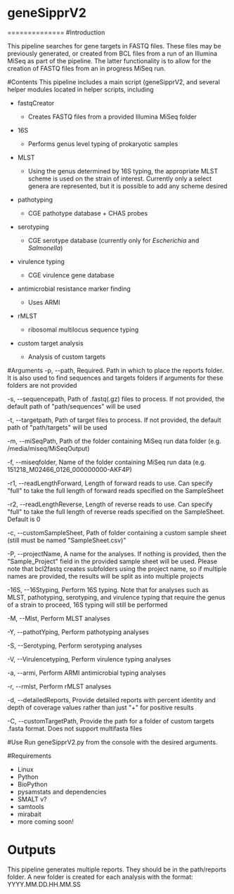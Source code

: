 # geneSipprV2
==============
#Introduction

This pipeline searches for gene targets in FASTQ files. These files may be previously generated, or created from BCL 
files from a run of an Illumina MiSeq as part of the pipeline. The latter functionality is to allow for the creation
of FASTQ files from an in progress MiSeq run.


#Contents
This pipeline includes a main script (geneSipprV2, and several helper modules located in helper scripts, including

* fastqCreator
    * Creates FASTQ files from a provided Illumina MiSeq folder

* 16S
    * Performs genus level typing of prokaryotic samples

* MLST
    * Using the genus determined by 16S typing, the appropriate MLST scheme is used on the strain of interest. Currently
    only a select genera are represented, but it is possible to add any scheme desired

* pathotyping
    * CGE pathotype database + CHAS probes

* serotyping
    * CGE serotype database (currently only for *Escherichia* and *Salmonella*)

* virulence typing
    * CGE virulence gene database

* antimicrobial resistance marker finding
    * Uses ARMI

* rMLST
    * ribosomal multilocus sequence typing

* custom target analysis
    * Analysis of custom targets

#Arguments
-p, --path, Required. Path in which to place the reports folder. It is also used to find sequences and targets folders if arguments for these folders are not provided

-s, --sequencepath, Path of .fastq(.gz) files to process. If not provided, the default path of "path/sequences" will be used

-t, --targetpath, Path of target files to process. If not provided, the default path of "path/targets" will be used

-m, --miSeqPath, Path of the folder containing MiSeq run data folder (e.g. /media/miseq/MiSeqOutput)

-f, --miseqfolder, Name of the folder containing MiSeq run data (e.g. 151218_M02466_0126_000000000-AKF4P)

-r1, --readLengthForward, Length of forward reads to use. Can specify "full" to take the full length of forward reads specified on the SampleSheet

-r2, --readLengthReverse, Length of reverse reads to use. Can specify "full" to take the full length of reverse reads specified on the SampleSheet. Default is 0

-c, --customSampleSheet, Path of folder containing a custom sample sheet (still must be named "SampleSheet.csv)"

-P, --projectName, A name for the analyses. If nothing is provided, then the "Sample_Project" field in the provided sample sheet will be used. Please note that bcl2fastq 
     creates subfolders using the project name, so if multiple names are provided, the results will be split as into multiple projects
     
-16S, --16Styping, Perform 16S typing. Note that for analyses such as MLST, pathotyping, serotyping, and virulence typing that require the genus of a strain to proceed, 
     16S typing will still be performed
     
-M, --Mlst, Perform MLST analyses

-Y, --pathotYping, Perform pathotyping analyses

-S, --Serotyping, Perform serotyping analyses

-V, --Virulencetyping, Perform virulence typing analyses

-a, --armi, Perform ARMI antimicrobial typing analyses

-r, --rmlst, Perform rMLST analyses

-d, --detailedReports, Provide detailed reports with percent identity and depth of coverage values rather than just "+" for positive results

-C, --customTargetPath, Provide the path for a folder of custom targets .fasta format. Does not support multifasta files

#Use
Run geneSipprV2.py from the console with the desired arguments.

#Requirements
* Linux
* Python
* BioPython
* pysamstats and dependencies
* SMALT v?
* samtools
* mirabait
* more coming soon!

# Outputs
This pipeline generates multiple reports. They should be in the path/reports folder. A new folder is created for each analysis with the format: YYYY.MM.DD.HH.MM.SS